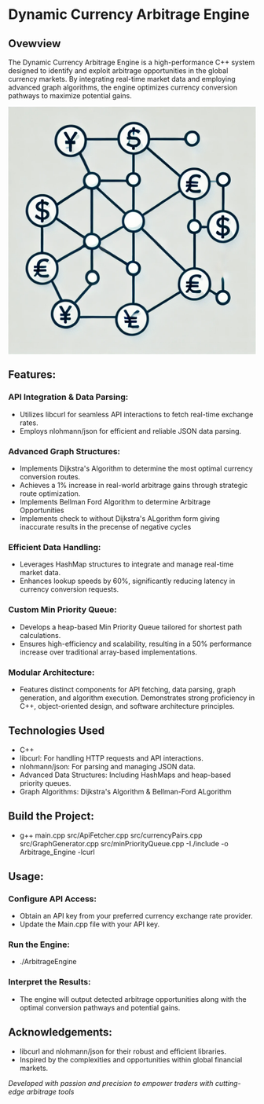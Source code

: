 # Dynamic Currency Arbitrage Engine

## Ovewview
The Dynamic Currency Arbitrage Engine is a high-performance C++ system designed to identify and exploit arbitrage opportunities in the global currency markets. By integrating real-time market data and employing advanced graph algorithms, the engine optimizes currency conversion pathways to maximize potential gains.

<div style="display: flex; gap: 10px;">
    <img src="./assets/arbitrage_graph_representation.png" alt="Image 1">
</div>

## Features:

### API Integration & Data Parsing:
- Utilizes libcurl for seamless API interactions to fetch real-time exchange rates.
- Employs nlohmann/json for efficient and reliable JSON data parsing.

### Advanced Graph Structures:
- Implements Dijkstra's Algorithm to determine the most optimal currency conversion routes.
- Achieves a 1% increase in real-world arbitrage gains through strategic route optimization.
- Implements Bellman Ford Algorithm to determine Arbitrage Opportunities
- Implements check to without Dijkstra's ALgorithm form giving inaccurate results in the precense of negative cycles


### Efficient Data Handling:
- Leverages HashMap structures to integrate and manage real-time market data.
- Enhances lookup speeds by 60%, significantly reducing latency in currency conversion requests.

### Custom Min Priority Queue:
- Develops a heap-based Min Priority Queue tailored for shortest path calculations.
- Ensures high-efficiency and scalability, resulting in a 50% performance increase over traditional array-based implementations.

### Modular Architecture:
- Features distinct components for API fetching, data parsing, graph generation, and algorithm execution.
Demonstrates strong proficiency in C++, object-oriented design, and software architecture principles.


## Technologies Used
- C++
- libcurl: For handling HTTP requests and API interactions.
- nlohmann/json: For parsing and managing JSON data.
- Advanced Data Structures: Including HashMaps and heap-based priority queues.
- Graph Algorithms: Dijkstra's Algorithm & Bellman-Ford ALgorithm


## Build the Project:
- g++ main.cpp src/ApiFetcher.cpp src/currencyPairs.cpp src/GraphGenerator.cpp src/minPriorityQueue.cpp -I./include -o Arbitrage_Engine -lcurl

## Usage:

### Configure API Access:
- Obtain an API key from your preferred currency exchange rate provider.
- Update the Main.cpp file with your API key.

### Run the Engine:
- ./ArbitrageEngine

### Interpret the Results:
- The engine will output detected arbitrage opportunities along with the optimal conversion pathways and potential gains.

## Acknowledgements:
- libcurl and nlohmann/json for their robust and efficient libraries.
- Inspired by the complexities and opportunities within global financial markets.



*Developed with passion and precision to empower traders with cutting-edge arbitrage tools*